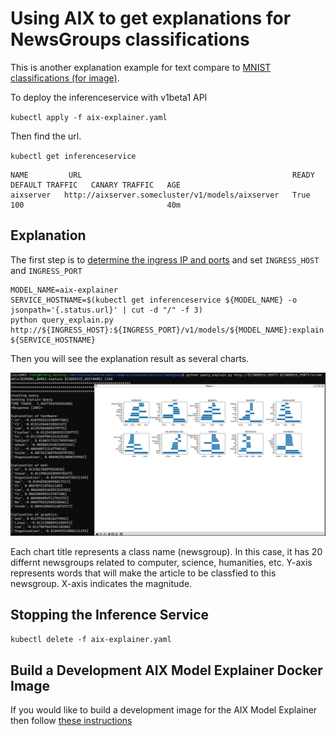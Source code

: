 # Using AIX to get explanations for NewsGroups classifications

This is another explanation example for text compare to [MNIST classifications (for image)](https://github.com/kserve/kserve/tree/master/docs/samples/explanation/aix/mnist).

To deploy the inferenceservice with v1beta1 API

`kubectl apply -f aix-explainer.yaml`

Then find the url.

`kubectl get inferenceservice`

```
NAME         URL                                               READY   DEFAULT TRAFFIC   CANARY TRAFFIC   AGE
aixserver   http://aixserver.somecluster/v1/models/aixserver   True    100                                40m
```

## Explanation
The first step is to [determine the ingress IP and ports](../../../../../README.md#determine-the-ingress-ip-and-ports) and set `INGRESS_HOST` and `INGRESS_PORT`

```
MODEL_NAME=aix-explainer
SERVICE_HOSTNAME=$(kubectl get inferenceservice ${MODEL_NAME} -o jsonpath='{.status.url}' | cut -d "/" -f 3)
python query_explain.py http://${INGRESS_HOST}:${INGRESS_PORT}/v1/models/${MODEL_NAME}:explain ${SERVICE_HOSTNAME}
```

Then you will see the explanation result as several charts.

![example explanation](aix-explanation.jpeg)

Each chart title represents a class name (newsgroup). In this case, it has 20 differnt newsgroups related to computer, science, humanities, etc. Y-axis represents words that will make the article to be classfied to this newsgroup. X-axis indicates the magnitude.

## Stopping the Inference Service

`kubectl delete -f aix-explainer.yaml`

## Build a Development AIX Model Explainer Docker Image

If you would like to build a development image for the AIX Model Explainer then follow [these instructions](/python/aixexplainer#build-a-development-aix-model-explainer-docker-image)

